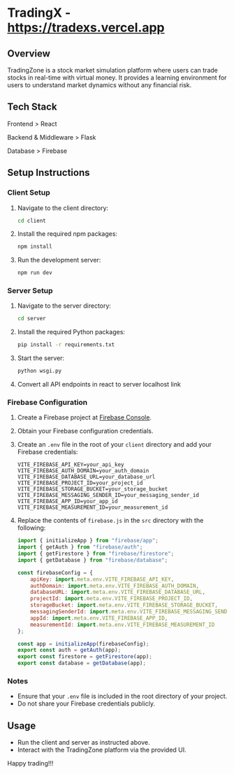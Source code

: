 # TradingX - https://tradexs.vercel.app

## Overview

TradingZone is a stock market simulation platform where users can trade stocks in real-time with virtual money. It provides a learning environment for users to understand market dynamics without any financial risk.

## Tech Stack

Frontend > React

Backend & Middleware > Flask

Database > Firebase

## Setup Instructions

### Client Setup

1. Navigate to the client directory:
    ```bash
    cd client
    ```

2. Install the required npm packages:
    ```bash
    npm install
    ```

3. Run the development server:
    ```bash
    npm run dev
    ```

### Server Setup

1. Navigate to the server directory:
    ```bash
    cd server
    ```

2. Install the required Python packages:
    ```bash
    pip install -r requirements.txt
    ```

3. Start the server:
    ```bash
    python wsgi.py
    ```
4. Convert all API endpoints in react to server localhost link

### Firebase Configuration

1. Create a Firebase project at [Firebase Console](https://console.firebase.google.com/).

2. Obtain your Firebase configuration credentials.

3. Create an `.env` file in the root of your `client` directory and add your Firebase credentials:
    ```env
    VITE_FIREBASE_API_KEY=your_api_key
    VITE_FIREBASE_AUTH_DOMAIN=your_auth_domain
    VITE_FIREBASE_DATABASE_URL=your_database_url
    VITE_FIREBASE_PROJECT_ID=your_project_id
    VITE_FIREBASE_STORAGE_BUCKET=your_storage_bucket
    VITE_FIREBASE_MESSAGING_SENDER_ID=your_messaging_sender_id
    VITE_FIREBASE_APP_ID=your_app_id
    VITE_FIREBASE_MEASUREMENT_ID=your_measurement_id
    ```

4. Replace the contents of `firebase.js` in the `src` directory with the following:
    ```javascript
    import { initializeApp } from "firebase/app";
    import { getAuth } from "firebase/auth";
    import { getFirestore } from "firebase/firestore";
    import { getDatabase } from "firebase/database";

    const firebaseConfig = {
        apiKey: import.meta.env.VITE_FIREBASE_API_KEY,
        authDomain: import.meta.env.VITE_FIREBASE_AUTH_DOMAIN,
        databaseURL: import.meta.env.VITE_FIREBASE_DATABASE_URL,
        projectId: import.meta.env.VITE_FIREBASE_PROJECT_ID,
        storageBucket: import.meta.env.VITE_FIREBASE_STORAGE_BUCKET,
        messagingSenderId: import.meta.env.VITE_FIREBASE_MESSAGING_SENDER_ID,
        appId: import.meta.env.VITE_FIREBASE_APP_ID,
        measurementId: import.meta.env.VITE_FIREBASE_MEASUREMENT_ID
    };

    const app = initializeApp(firebaseConfig);
    export const auth = getAuth(app);
    export const firestore = getFirestore(app);
    export const database = getDatabase(app);
    ```

### Notes

- Ensure that your `.env` file is included in the root directory of your project.
- Do not share your Firebase credentials publicly.

## Usage

- Run the client and server as instructed above.
- Interact with the TradingZone platform via the provided UI.

Happy trading!!!
